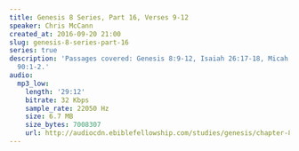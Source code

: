 ```yaml
---
title: Genesis 8 Series, Part 16, Verses 9-12
speaker: Chris McCann
created_at: 2016-09-20 21:00
slug: genesis-8-series-part-16
series: true
description: 'Passages covered: Genesis 8:9-12, Isaiah 26:17-18, Micah 4:10, Psalm
  90:1-2.'
audio:
  mp3_low:
    length: '29:12'
    bitrate: 32 Kbps
    sample_rate: 22050 Hz
    size: 6.7 MB
    size_bytes: 7008307
    url: http://audiocdn.ebiblefellowship.com/studies/genesis/chapter-8/2016.09.20_McCann_-_Genesis_8_Series_Part_16.mp3
---
```


